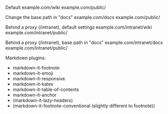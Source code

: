 
Default
example.com/wiki
example.com/public/

Change the base path in "docs"
example.com/docs
example.com/public/

Behind a proxy (/intranet), default settings
example.com/intranet/wiki
example.com/intranet/public/

Behind a proxy (/intranet), base path in "docs"
example.com/intranet/docs
example.com/intranet/public/

Markdown plugins:
- markdown-it-footnote
- markdown-it-emoji
- markdown-it-responsive
- markdown-it-katex
- markdown-it-table-of-contents
- markdown-it-anchor
- (markdown-it-lazy-headers)
- (markdown-it-footnote-conventional (slightly different to footnote))
